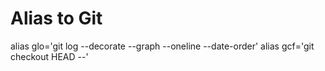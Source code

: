 # Alias to Git

alias glo='git log --decorate --graph --oneline --date-order'
alias gcf='git checkout HEAD --'
